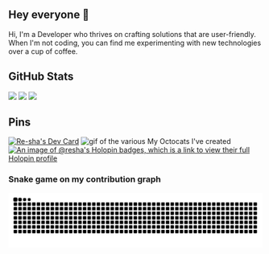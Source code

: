 ## Hey everyone 👋

Hi, I'm a Developer who thrives on crafting solutions that are user-friendly.
When I'm not coding, you can find me experimenting with new technologies over a cup of coffee.


## GitHub Stats

<img src="https://github-readme-streak-stats.herokuapp.com?user=re-sha&theme=python-dark&border_radius=10" width="700">

<img src="https://github-profile-trophy.vercel.app/?username=re-sha&theme=onestar&title=-Stars,-Experience,-Reviews&column=-1&margin-w=37&no-frame=true">

<img src="https://github-readme-stats.vercel.app/api?username=re-sha&show=discussions_answered,prs_merged_percentage&hide=stars,issues&theme=holi&show_icons=true" width="700">


## Pins

<!-- DailyDev card -->
<a href="https://app.daily.dev/re_sha"><img src="https://api.daily.dev/devcards/v2/QtEgpcqnUpXa1J3rXlOLA.png?type=default&r=cv1" width="250" alt="Re-sha's Dev Card"/></a>
<img display="flex" width="250" height="250" src="https://github.com/MishManners/MishManners/blob/master/My-OctocatsShortest.gif" alt="gif of the various My Octocats I've created"></a>
[![An image of @resha's Holopin badges, which is a link to view their full Holopin profile](https://holopin.me/resha)](https://holopin.io/@resha)


### Snake game on my contribution graph
![GitHub Snake](https://raw.githubusercontent.com/re-sha/re-sha/output/github-snake.svg)
